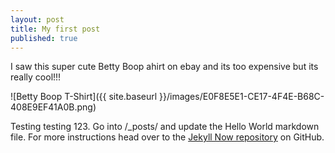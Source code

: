 ```yaml
---
layout: post
title: My first post
published: true
---
```


I saw this super cute Betty Boop ahirt on ebay and its too expensive but its really cool!!! 

![Betty Boop T-Shirt]({{ site.baseurl }}/images/E0F8E5E1-CE17-4F4E-B68C-408E9EF41A0B.png)

Testing testing 123. Go into /_posts/ and update the Hello World markdown file. For more instructions head over to the [Jekyll Now repository](https://github.com/barryclark/jekyll-now) on GitHub.
